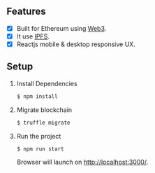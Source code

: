 

## Features

  - [X] Built for Ethereum using [Web3](https://github.com/ethereum/web3.js/).
  - [X] It use [IPFS](http://github.com/ipfs).   
  - [X] Reactjs mobile & desktop responsive UX.

## Setup

1. Install Dependencies

    ```sh
    $ npm install
    ```

2. Migrate blockchain 

    ```sh
    $ truffle migrate
    ```
3. Run the project

    ```sh
    $ npm run start
    ```

    Browser will launch on [http://localhost:3000/](http://localhost:3000/).
